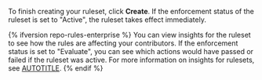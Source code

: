 To finish creating your ruleset, click **Create**. If the enforcement status of the ruleset is set to "Active", the ruleset takes effect immediately.

{% ifversion repo-rules-enterprise %}
You can view insights for the ruleset to see how the rules are affecting your contributors. If the enforcement status is set to "Evaluate", you can see which actions would have passed or failed if the ruleset was active. For more information on insights for rulesets, see [AUTOTITLE](/repositories/configuring-branches-and-merges-in-your-repository/managing-rulesets/managing-rulesets-for-a-repository#viewing-insights-for-rulesets).
{% endif %}
